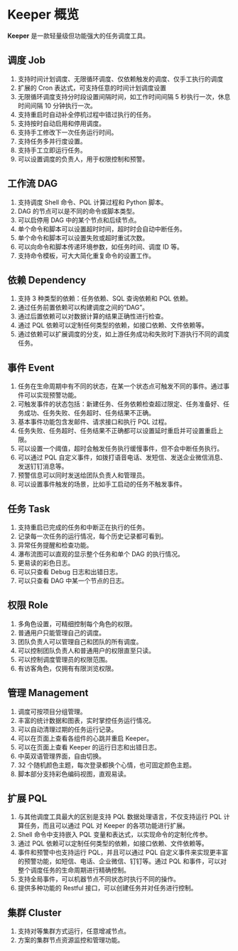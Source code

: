 # Keeper 概览

**Keeper** 是一款轻量级但功能强大的任务调度工具。

## 调度 Job

1. 支持时间计划调度、无限循环调度、仅依赖触发的调度、仅手工执行的调度
2. 扩展的 Cron 表达式，可支持任意的时间计划调度设置
3. 无限循环调度支持分时段设置间隔时间，如工作时间间隔 5 秒执行一次，休息时间间隔 10 分钟执行一次。
4. 支持重启时自动补全停机过程中错过执行的任务。
5. 支持按时自动启用和停用调度。
6. 支持手工修改下一次任务运行时间。
7. 支持任务多并行度设置。
8. 支持手工立即运行任务。
9. 可以设置调度的负责人，用于权限控制和预警。

## 工作流 DAG

1. 支持调度 Shell 命令、PQL 计算过程和 Python 脚本。
2. DAG 的节点可以是不同的命令或脚本类型。
3. 可以启停用 DAG 中的某个节点和后续节点。
4. 单个命令和脚本可以设置超时时间，超时时会自动中断任务。
5. 单个命令和脚本可以设置失败或超时重试次数。
6. 可以向命令和脚本传递环境参数，如任务时间、调度 ID 等。
7. 支持命令模板，可大大简化重复命令的设置工作。

## 依赖 Dependency

1. 支持 3 种类型的依赖：任务依赖、SQL 查询依赖和 PQL 依赖。
2. 通过任务前置依赖可以构建调度之间的“DAG”。
3. 通过后置依赖可以对数据计算的结果正确性进行检查。
4. 通过 PQL 依赖可以定制任何类型的依赖，如接口依赖、文件依赖等。
5. 通过依赖可以扩展调度的分支，如上游任务成功和失败时下游执行不同的调度任务。

## 事件 Event

1. 任务在生命周期中有不同的状态，在某一个状态点可触发不同的事件。通过事件可以实现预警功能。
2. 可触发事件的状态包括：新建任务、任务依赖检查超过限定、任务准备好、任务成功、任务失败、任务超时、任务结果不正确。
3. 基本事件功能包含发邮件、请求接口和执行 PQL 过程。
5. 任务失败、任务超时、任务结果不正确都可以设置延时重启并可设置重启上限。
6. 可以设置一个阈值，超时会触发任务执行缓慢事件，但不会中断任务执行。
7. 可以通过 PQL 自定义事件，如拨打语音电话、发短信、发送企业微信消息、发送钉钉消息等。
8. 预警信息可以同时发送给团队负责人和管理员。
9. 可以设置事件触发的场景，比如手工启动的任务不触发事件。

## 任务 Task

1. 支持重启已完成的任务和中断正在执行的任务。
2. 记录每一次任务的运行情况，每个历史记录都可看到。
3. 异常任务提醒和检查功能。
4. 瀑布流图可以直观的显示整个任务和单个 DAG 的执行情况。
5. 更易读的彩色日志。
6. 可以只查看 Debug 日志和出错日志。
7. 可以只查看 DAG 中某一个节点的日志。

## 权限 Role

1. 多角色设置，可精细控制每个角色的权限。
2. 普通用户只能管理自己的调度。
3. 团队负责人可以管理自己和团队的所有调度。
4. 可以控制团队负责人和普通用户的权限直至只读。
5. 可以控制调度管理员的权限范围。
6. 有访客角色，仅拥有有限浏览权限。

## 管理 Management

1. 调度可按项目分组管理。
2. 丰富的统计数据和图表，实时掌控任务运行情况。
3. 可以自动清理过期的任务运行记录。
4. 可以在页面上查看各组件的心跳并重启 Keeper。
5. 可以在页面上查看 Keeper 的运行日志和出错日志。
6. 中英双语管理界面，自由切换。
7. 32 个随机颜色主题，每次登录都换个心情，也可固定颜色主题。
8. 脚本部分支持彩色编码视图，直观易读。

## 扩展 PQL

1. 与其他调度工具最大的区别是支持 PQL 数据处理语言，不仅支持运行 PQL 计算任务，而且可以通过 PQL 对 Keeper 的各项功能进行扩展。
2. Shell 命令中支持嵌入 PQL 变量和表达式，以实现命令的定制化传参。
3. 通过 PQL 依赖可以定制任何类型的依赖，如接口依赖、文件依赖等。
4. 事件和预警中也支持运行 PQL，并且可以通过 PQL 自定义事件来实现更丰富的预警功能，如短信、电话、企业微信、钉钉等。通过 PQL 和事件，可以对整个调度任务的生命周期进行精确控制。
5. 支持全局事件，可以机器节点不同状态时执行不同的操作。
6. 提供多种功能的 Restful 接口，可以创建任务并对任务进行控制。

## 集群 Cluster

1. 支持对等集群方式运行，任意增减节点。
2. 方案的集群节点资源监控和管理功能。